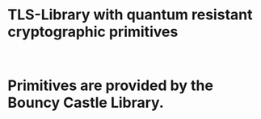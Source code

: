 <h1>TLS-Library with quantum resistant cryptographic primitives<h1/> <br>
Primitives are provided by the Bouncy Castle Library. <br>
<br>
